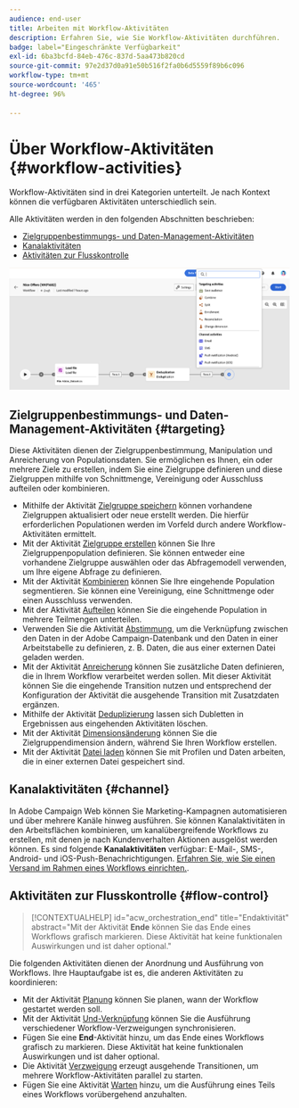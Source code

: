 ```yaml
---
audience: end-user
title: Arbeiten mit Workflow-Aktivitäten
description: Erfahren Sie, wie Sie Workflow-Aktivitäten durchführen.
badge: label="Eingeschränkte Verfügbarkeit"
exl-id: 6ba3bcfd-84eb-476c-837d-5aa473b820cd
source-git-commit: 97e2d37d0a91e50b516f2fa0b6d5559f89b6c096
workflow-type: tm+mt
source-wordcount: '465'
ht-degree: 96%

---
```



# Über Workflow-Aktivitäten {#workflow-activities}

Workflow-Aktivitäten sind in drei Kategorien unterteilt. Je nach Kontext können die verfügbaren Aktivitäten unterschiedlich sein.

Alle Aktivitäten werden in den folgenden Abschnitten beschrieben:

* [Zielgruppenbestimmungs- und Daten-Management-Aktivitäten](#targeting)
* [Kanalaktivitäten](#channel)
* [Aktivitäten zur Flusskontrolle](#flow-control)

![](../assets/workflow-activities.png)

## Zielgruppenbestimmungs- und Daten-Management-Aktivitäten {#targeting}

Diese Aktivitäten dienen der Zielgruppenbestimmung, Manipulation und Anreicherung von Populationsdaten. Sie ermöglichen es Ihnen, ein oder mehrere Ziele zu erstellen, indem Sie eine Zielgruppe definieren und diese Zielgruppen mithilfe von Schnittmenge, Vereinigung oder Ausschluss aufteilen oder kombinieren.

* Mithilfe der Aktivität [Zielgruppe speichern](save-audience.md) können vorhandene Zielgruppen aktualisiert oder neue erstellt werden. Die hierfür erforderlichen Populationen werden im Vorfeld durch andere Workflow-Aktivitäten ermittelt.
* Mit der Aktivität [Zielgruppe erstellen](build-audience.md) können Sie Ihre Zielgruppenpopulation definieren. Sie können entweder eine vorhandene Zielgruppe auswählen oder das Abfragemodell verwenden, um Ihre eigene Abfrage zu definieren.
* Mit der Aktivität [Kombinieren](combine.md) können Sie Ihre eingehende Population segmentieren. Sie können eine Vereinigung, eine Schnittmenge oder einen Ausschluss verwenden.
* Mit der Aktivität [Aufteilen](split.md) können Sie die eingehende Population in mehrere Teilmengen unterteilen.
* Verwenden Sie die Aktivität [Abstimmung](reconciliation.md), um die Verknüpfung zwischen den Daten in der Adobe Campaign-Datenbank und den Daten in einer Arbeitstabelle zu definieren, z. B. Daten, die aus einer externen Datei geladen werden.
* Mit der Aktivität [Anreicherung](enrichment.md) können Sie zusätzliche Daten definieren, die in Ihrem Workflow verarbeitet werden sollen. Mit dieser Aktivität können Sie die eingehende Transition nutzen und entsprechend der Konfiguration der Aktivität die ausgehende Transition mit Zusatzdaten ergänzen.
* Mithilfe der Aktivität [Deduplizierung](deduplication.md) lassen sich Dubletten in Ergebnissen aus eingehenden Aktivitäten löschen.
* Mit der Aktivität [Dimensionsänderung](change-dimension.md) können Sie die Zielgruppendimension ändern, während Sie Ihren Workflow erstellen.
* Mit der Aktivität [Datei laden](load-file.md) können Sie mit Profilen und Daten arbeiten, die in einer externen Datei gespeichert sind.


## Kanalaktivitäten {#channel}

In Adobe Campaign Web können Sie Marketing-Kampagnen automatisieren und über mehrere Kanäle hinweg ausführen. Sie können Kanalaktivitäten in den Arbeitsflächen kombinieren, um kanalübergreifende Workflows zu erstellen, mit denen je nach Kundenverhalten Aktionen ausgelöst werden können. Es sind folgende **Kanalaktivitäten** verfügbar: E-Mail-, SMS-, Android- und iOS-Push-Benachrichtigungen. [Erfahren Sie, wie Sie einen Versand im Rahmen eines Workflows einrichten.](channels.md).

## Aktivitäten zur Flusskontrolle {#flow-control}

>[!CONTEXTUALHELP]
>id="acw_orchestration_end"
>title="Endaktivität"
>abstract="Mit der Aktivität **Ende** können Sie das Ende eines Workflows grafisch markieren. Diese Aktivität hat keine funktionalen Auswirkungen und ist daher optional."

Die folgenden Aktivitäten dienen der Anordnung und Ausführung von Workflows. Ihre Hauptaufgabe ist es, die anderen Aktivitäten zu koordinieren:

* Mit der Aktivität [Planung](scheduler.md) können Sie planen, wann der Workflow gestartet werden soll.
* Mit der Aktivität [Und-Verknüpfung](and-join.md) können Sie die Ausführung verschiedener Workflow-Verzweigungen synchronisieren.
* Fügen Sie eine **End**-Aktivität hinzu, um das Ende eines Workflows grafisch zu markieren. Diese Aktivität hat keine funktionalen Auswirkungen und ist daher optional.
* Die Aktivität [Verzweigung](fork.md) erzeugt ausgehende Transitionen, um mehrere Workflow-Aktivitäten parallel zu starten.
* Fügen Sie eine Aktivität [Warten](wait.md) hinzu, um die Ausführung eines Teils eines Workflows vorübergehend anzuhalten.

<!--
## Data management activities {#data-management}

overview: what they're used for
which use case you can perform with them

list available activites + short description + ref to section
-->

